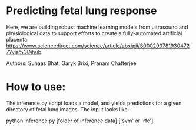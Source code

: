 # Predicting fetal lung response

Here, we are building robust machine learning models from ultrasound and physiological data to support efforts to create a fully-automated artificial placenta: https://www.sciencedirect.com/science/article/abs/pii/S0002937819304727?via%3Dihub

Authors: Suhaas Bhat, Garyk Brixi, Pranam Chatterjee

# How to use:
The inference.py script loads a model, and yields predictions for a given directory of fetal lung images.
The input looks like:

python inference.py [folder of inference data] ['svm' or 'rfc']
